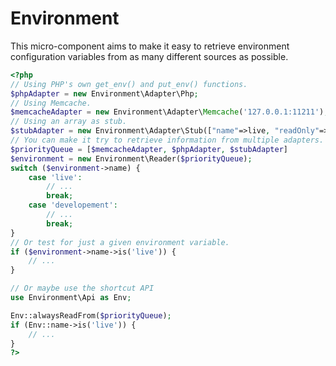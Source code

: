 # Environment

This micro-component aims to make it easy to retrieve environment configuration
variables from as many different sources as possible.

```php
<?php
// Using PHP's own get_env() and put_env() functions.
$phpAdapter = new Environment\Adapter\Php;
// Using Memcache.
$memcacheAdapter = new Environment\Adapter\Memcache('127.0.0.1:11211');
// Using an array as stub.
$stubAdapter = new Environment\Adapter\Stub(["name"=>live, "readOnly"=>false]);
// You can make it try to retrieve information from multiple adapters.
$priorityQueue = [$memcacheAdapter, $phpAdapter, $stubAdapter]
$environment = new Environment\Reader($priorityQueue);
switch ($environment->name) {
    case 'live':
        // ...
        break;
    case 'developement':
        // ...
        break;
}
// Or test for just a given environment variable.
if ($environment->name->is('live')) {
    // ...
}

// Or maybe use the shortcut API
use Environment\Api as Env;

Env::alwaysReadFrom($priorityQueue);
if (Env::name->is('live')) {
    // ...
}
?>
```